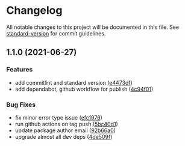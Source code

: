 # Changelog

All notable changes to this project will be documented in this file. See [standard-version](https://github.com/conventional-changelog/standard-version) for commit guidelines.

## 1.1.0 (2021-06-27)


### Features

* add commitlint and standard version ([e4473df](https://github.com/surjikal/whoiz/commit/e4473dfadc775fd05f51095b3cb4feb840aaf24e))
* add dependabot, github workflow for publish ([4c94f01](https://github.com/surjikal/whoiz/commit/4c94f01472e4410840af952f17e3ea1f930b0eec))


### Bug Fixes

* fix minor error type issue ([efc1976](https://github.com/surjikal/whoiz/commit/efc19763757ff59ba108c465feb223f7b4539e95))
* run github actions on tag push ([5bc40d1](https://github.com/surjikal/whoiz/commit/5bc40d1f0635b01f5d128acf63be0d582027d8d5))
* update package author email ([92b66a0](https://github.com/surjikal/whoiz/commit/92b66a053c1f20191e54dbc38d3fb0c240ac9096))
* upgrade almost all dev deps ([4de509f](https://github.com/surjikal/whoiz/commit/4de509f0f67f55c7373eb3cfdae36f2a222f7939))
